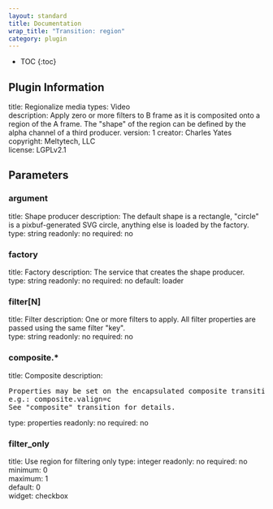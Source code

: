 ```yaml
---
layout: standard
title: Documentation
wrap_title: "Transition: region"
category: plugin
---
```

* TOC
{:toc}

## Plugin Information

title: Regionalize
media types:
Video  
description: Apply zero or more filters to B frame as it is composited onto a region of the A frame. The &quot;shape&quot; of the region can be defined by the alpha channel of a third producer.
version: 1
creator: Charles Yates
copyright: Meltytech, LLC  
license: LGPLv2.1  

## Parameters

### argument

title: Shape producer  description:
The default shape is a rectangle, &quot;circle&quot; is a pixbuf-generated SVG circle, anything else is loaded by the factory.  
type: string
readonly: no
required: no

### factory

title: Factory  description:
The service that creates the shape producer.  
type: string
readonly: no
required: no
default: loader  

### filter[N]

title: Filter  description:
One or more filters to apply. All filter properties are passed using the same filter &quot;key&quot;.  
type: string
readonly: no
required: no

### composite.*

title: Composite  description:
<pre>
Properties may be set on the encapsulated composite transition.
e.g.: composite.valign=c
See "composite" transition for details.
</pre>
type: properties
readonly: no
required: no

### filter_only

title: Use region for filtering only  type: integer
readonly: no
required: no
minimum: 0  
maximum: 1  
default: 0  
widget: checkbox  

